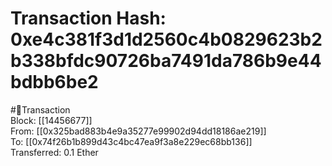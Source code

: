 
Transaction Hash: 0xe4c381f3d1d2560c4b0829623b2b338bfdc90726ba7491da786b9e44bdbb6be2
====================================================================================
  
#💸Transaction  
Block: [[14456677]]  
From: [[0x325bad883b4e9a35277e99902d94dd18186ae219]]  
To: [[0x74f26b1b899d43c4bc47ea9f3a8e229ec68bb136]]  
Transferred: 0.1 Ether